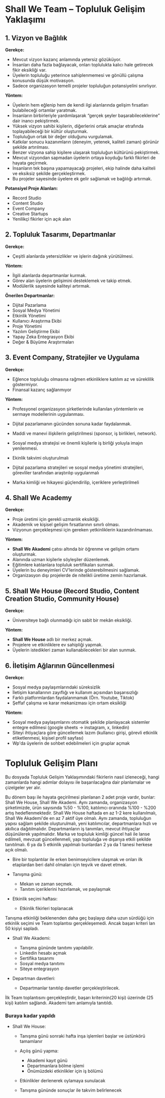 # Shall We Team – Topluluk Gelişim Yaklaşımı

## 1. Vizyon ve Bağlılık

**Gerekçe:**
- Mevcut vizyon kazanç anlamında yetersiz gözüküyor.  
- İnsanları daha fazla bağlayacak, onları toplulukta kalıcı hale getirecek fikir eksikliği var.
- Üyelerin topluluğu yeterince sahiplenmemesi ve gönüllü çalışma konusunda düşük motivasyon.
- Sadece organizasyon temelli projeler topluluğun potansiyelini sınırlıyor.  

**Yöntem:**
- Üyelerin hem eğlenip hem de kendi ilgi alanlarında gelişim fırsatları bulabileceği ortamlar yaratmak.  
- İnsanların birbirleriyle yardımlaşarak “gerçek şeyler başarabileceklerine” dair inancı pekiştirmek.  
- Yüksek vizyon sahibi kişilerin, diğerlerini ortak amaçlar etrafında toplayabileceği bir kültür oluşturmak.
- Topluluğun ortak bir değer olduğunu vurgulamak.  
- Katkılar sonucu kazanımların (deneyim, yetenek, kaliteli zaman) görünür şekilde artırılması.  
- Benzer vizyona sahip kişilere ulaşarak topluluğun kültürünü pekiştirmek.
- Mevcut vizyondan sapmadan üyelerin ortaya koyduğu farklı fikirleri de hayata geçirmek.  
- İnsanların tek başına yapamayacağı projeleri, ekip halinde daha kaliteli ve eksiksiz şekilde gerçekleştirmek.  
- Bu projeler sayesinde üyelere ek gelir sağlamak ve bağlılığı artırmak.


**Potansiyel Proje Alanları:**
- Record Studio  
- Content Studio  
- Event Company  
- Creative Startups  
- Yenilikçi fikirler için açık alan  

## 2. Topluluk Tasarımı, Departmanlar

**Gerekçe:**
- Çeşitli alanlarda yetersizlikler ve işlerin dağınık yürütülmesi.  

**Yöntem:**
- İlgili alanlarda departmanlar kurmak.  
- Görev alan üyelerin gelişimini desteklemek ve takip etmek.  
- Modülerlik sayesinde kaliteyi artırmak.  

**Önerilen Departmanlar:**
- Dijital Pazarlama  
- Sosyal Medya Yönetimi  
- Etkinlik Yönetimi
- Kullanıcı Araştırma Ekibi
- Proje Yönetimi
- Yazılım Geliştirme Ekibi
- Yapay Zeka Entegrasyon Ekibi
- Değer & Büyüme Araştırmaları  

## 3. Event Company, Stratejiler ve Uygulama

**Gerekçe:**
- Eğlence topluluğu olmasına rağmen etkinliklere katılım az ve süreklilik göstermiyor.
- Finansal kazanç sağlanmıyor

**Yöntem:**
- Profesyonel organizasyon şirketlerinde kullanılan yöntemlerin ve sermaye modellerinin uygulanması.  
- Dijital pazarlamanın gücünden sonuna kadar faydalanmak.  
- Maddi ve manevi ilişkilerin geliştirilmesi (sponsor, iş birlikleri, network).  
- Sosyal medya stratejisi ve önemli kişilerle iş birliği yoluyla imajın yenilenmesi.  

- Ekinlik takvimi oluşturulmalı
- Dijital pazarlama stratejileri ve sosyal medya yönetimi stratejileri, görevliler tarafından araştırılıp uygulanmalı
- Marka kimliği ve hikayesi güçlendirilip, içeriklere yerleştirilmeli

## 4. Shall We Academy

**Gerekçe:**
- Proje üretimi için gerekli uzmanlık eksikliği.  
- Akademik ve kişisel gelişim fırsatlarının sınırlı olması.  
- Vizyonun gerçekleşmesi için gereken yetkinliklerin kazandırılmaması.  

**Yöntem:**
- **Shall We Akademi** çatısı altında bir öğrenme ve gelişim ortamı oluşturmak.  
- Alanında uzman kişilerle söyleşiler düzenlemek.  
- Eğitimlere katılanlara topluluk sertifikaları sunmak.  
- Üyelerin bu deneyimleri CV’lerinde gösterebilmesini sağlamak.  
- Organizasyon dışı projelerde de nitelikli üretime zemin hazırlamak.  

## 5. Shall We House (Record Studio, Content Creation Studio, Community House)

**Gerekçe:**
- Üniversiteye bağlı olunmadığı için sabit bir mekân eksikliği.  

**Yöntem:**
- **Shall We House** adlı bir merkez açmak.  
- Projelere ve etkinliklere ev sahipliği yapmak.  
- Üyelerin istedikleri zaman kullanabilecekleri bir alan sunmak.  

## 6. İletişim Ağlarının Güncellenmesi

**Gerekçe:**
- Sosyal medya paylaşımlarındaki süreksizlik
- İletişim kanallarının zayıflığı ve kullanım açısından başarısızlığı
- Farklı platformlardan faydalanmamak (Örn. Youtube, Tiktok)
- Şeffaf çalışma ve karar mekanizması için ortam eksikliği

**Yöntem:**
- Sosyal medya paylaşımlarını otomatik şekilde planlayacak sistemler entegre edilmesi (google sheets -> instagram, x, linkedin)
- Siteyi ihtiyaçlara göre güncellemek lazım (kullanıcı girişi, görevli etkinlik etiketlenmesi, kişisel profil sayfası)
- Wp'da üyelerin de sohbet edebilmeleri için gruplar açmak

# Topluluk Gelişim Planı
Bu dosyada Topluluk Gelişim Yaklaşımındaki fikirlerin nasıl izleneceği, hangi zamanlarda hangi adımlar dolayısı ile başarılacağına dair planlamalar ve çizelgeler yer alır.

Bu dönem başı ile hayata geçirilmesi planlanan 2 adet proje vardır, bunlar: Shall We House, Shall We Akademi. Aynı zamanda, organizasyon şirketimizde, ürün sayısında %50 - %100, katılımcı oranında %100 - %200 artış hedeflenmektedir. Shall We House haftada en az 1-2 kere kullanılmalı, Shall We Akademi'de en az 7 aktif üye olmalı.
Aynı zamanda, topluluğun yapısı sağlam şekilde oluşturulmalı, yeni katılımcılar, departmanlara hızlı ve akıllıca dağıtılmalıdır. Departmanların iş tanımları, mevcut ihtiyaçlar düşünülerek yapılmalıdır. 
Marka ve toıpluluk kimliği güncel hali ile lanse edilmeli, mevzuat güncellenmeli, yapı topluluğa ve dışarıya etkili şekilde tanıtılmalı.
6 ya da 5 etkinlik yapılmalı bunlardan 2 ya da 1 tanesi herkese açık olmalı.

- Bire bir toplantılar ile erken benimseyicilere ulaşmak ve onları ilk etaplardan beri dahil olmaları için teşvik ve davet etmek.
- Tanışma günü:
  - Mekan ve zaman seçmek.
  - Tanıtım içeriklerini hazırlamak, ve paylaşmak

- Etkinlik seçimi haftası:
  - Etkinlik fikirleri toplanacak

Tanışma etkinliği beklenenden daha geç başlayıp daha uzun sürdüğü için etkinlik seçimi ve Team toplantısı gerçekleşemedi. Ancak başarı kriteri lan 50 kişiyi sapladı.

- Shall We Akademi:
  - Tanışma gününde tanıtımı yapılabilir.
  - Linkedin hesabı açmak
  - Sertifika tasarımı
  - Sosyal medya tanıtımı
  - Siteye entegrasyon

- Departman davetleri:
  - Departmanlar tanıtılıp davetler gerçekleştirilecek.

İlk Team toplantısını gerçekleştirdir, başarı kriterinin(20 kişi) üzerinde (25 kişi) katılım sağlandı. Akademi tam anlamıyla tanıtıldı. 
### Buraya kadar yapıldı

- Shall We House:
  - Tanışma günü sonraki hafta inşa işlemleri başlar ve üstünkörü tamamlanır
  - Açılış günü yapma:
    - Akademi kayıt günü
    - Departmanlara bölme işlemi
    - Önümüzdeki etkinlikler için iş bölümü


  - Etkinlikler derlenerek oylamaya sunulacak
  - Tanışma gününde sonuçlar ile takvim belirlenecek
